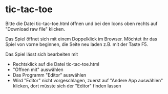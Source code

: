 # tic-tac-toe

Bitte die Datei tic-tac-toe.html öffnen und bei den Icons oben rechts auf "Download raw file" klicken.

Das Spiel öffnet sich mit einem Doppelklick im Browser.
Möchtet ihr das Spiel von vorne beginnen, die Seite neu laden z.B. mit der Taste F5.

Das Spiel lässt sich bearbeiten mit
* Rechtsklick auf die Datei tic-tac-toe.html
* "Öffnen mit" auswählen
* Das Programm "Editor" auswählen
* Wird "Editor" nicht vorgeschlagen, zuerst auf "Andere App auswählen" klicken, dort müsste sich der "Editor" finden lassen
